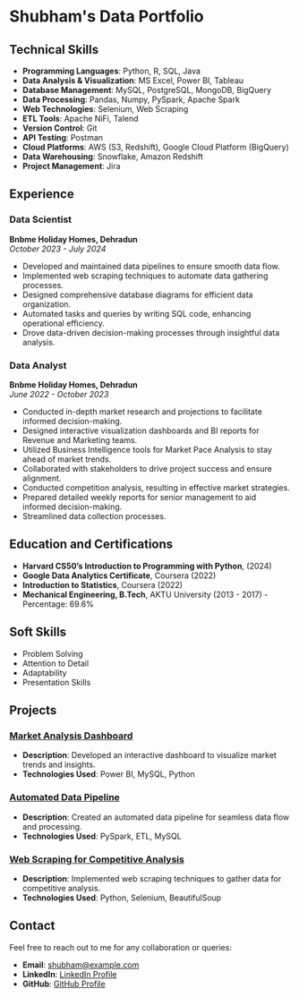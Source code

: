 # Shubham's Data Portfolio

## Technical Skills

- **Programming Languages**: Python, R, SQL, Java
- **Data Analysis & Visualization**: MS Excel, Power BI, Tableau
- **Database Management**: MySQL, PostgreSQL, MongoDB, BigQuery
- **Data Processing**: Pandas, Numpy, PySpark, Apache Spark
- **Web Technologies**: Selenium, Web Scraping
- **ETL Tools**: Apache NiFi, Talend
- **Version Control**: Git
- **API Testing**: Postman
- **Cloud Platforms**: AWS (S3, Redshift), Google Cloud Platform (BigQuery)
- **Data Warehousing**: Snowflake, Amazon Redshift
- **Project Management**: Jira

## Experience

### Data Scientist
**Bnbme Holiday Homes, Dehradun**  
*October 2023 - July 2024*

- Developed and maintained data pipelines to ensure smooth data flow.
- Implemented web scraping techniques to automate data gathering processes.
- Designed comprehensive database diagrams for efficient data organization.
- Automated tasks and queries by writing SQL code, enhancing operational efficiency.
- Drove data-driven decision-making processes through insightful data analysis.

### Data Analyst
**Bnbme Holiday Homes, Dehradun**  
*June 2022 - October 2023*

- Conducted in-depth market research and projections to facilitate informed decision-making.
- Designed interactive visualization dashboards and BI reports for Revenue and Marketing teams.
- Utilized Business Intelligence tools for Market Pace Analysis to stay ahead of market trends.
- Collaborated with stakeholders to drive project success and ensure alignment.
- Conducted competition analysis, resulting in effective market strategies.
- Prepared detailed weekly reports for senior management to aid informed decision-making.
- Streamlined data collection processes.

## Education and Certifications

- **Harvard CS50’s Introduction to Programming with Python**, (2024)
- **Google Data Analytics Certificate**, Coursera (2022)
- **Introduction to Statistics**, Coursera (2022)
- **Mechanical Engineering, B.Tech**, AKTU University (2013 - 2017) - Percentage: 69.6%

## Soft Skills

- Problem Solving
- Attention to Detail
- Adaptability
- Presentation Skills

## Projects

### [Market Analysis Dashboard](https://github.com/your-username/project-link)
- **Description**: Developed an interactive dashboard to visualize market trends and insights.
- **Technologies Used**: Power BI, MySQL, Python

### [Automated Data Pipeline](https://github.com/your-username/project-link)
- **Description**: Created an automated data pipeline for seamless data flow and processing.
- **Technologies Used**: PySpark, ETL, MySQL

### [Web Scraping for Competitive Analysis](https://github.com/your-username/project-link)
- **Description**: Implemented web scraping techniques to gather data for competitive analysis.
- **Technologies Used**: Python, Selenium, BeautifulSoup

## Contact

Feel free to reach out to me for any collaboration or queries:

- **Email**: shubham@example.com
- **LinkedIn**: [LinkedIn Profile](https://www.linkedin.com/in/shubham)
- **GitHub**: [GitHub Profile](https://github.com/shubham)
